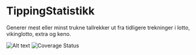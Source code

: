 TippingStatistikk
=================
Generer mest eller minst trukne tallrekker ut fra tidligere trekninger i lotto, vikinglotto, extra og keno.

![Alt text](https://travis-ci.org/Modulus/TippingStatistikk.svg?branch=master "Travis Build")
![Coverage Status](https://img.shields.io/coveralls/Modulus/TippingStatistikk.svg "Coverage status")


